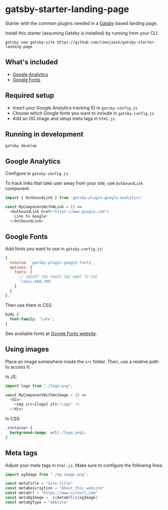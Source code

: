# gatsby-starter-landing-page
Starter with the common plugins needed in a [Gatsby](https://www.gatsbyjs.org/) based landing page.

Install this starter (assuming Gatsby is installed) by running from your CLI:
```
gatsby new gatsby-site https://github.com/timojaask/gatsby-starter-landing-page
```

## What's included

- [Google Analytics](https://github.com/gatsbyjs/gatsby/tree/master/packages/gatsby-plugin-google-analytics)
- [Google Fonts](https://github.com/didierfranc/gatsby-plugin-google-fonts)

## Required setup

- Insert your Google Analytics tracking ID in `gatsby-config.js`
- Choose which Google fonts you want to include in `gatsby-config.js`
- Add an OG image and setup meta tags in `html.js`

## Running in development
```
gatsby develop
```

## Google Analytics

Configure in `gatsby-config.js`.

To track links that take user away from your site, use `OutboundLink` component.

```javascript
import { OutboundLink } from 'gatsby-plugin-google-analytics'

const MyComponentWithALink = () => 
  <OutboundLink href="https://www.google.com">
    Link to Google!
  </OutboundLink>
```

## Google Fonts

Add fonts you want to use in `gatsby-config.js`:
```javascript
{
  resolve: `gatsby-plugin-google-fonts`,
  options: {
    fonts: [
      // INSERT THE FONTS YOU WANT TO USE
      `lato\:400,700`
    ]
  }
},
```

Then use them in CSS:
```css
body {
  font-family: 'Lato';
}
```

See available fonts at [Google Fonts website](https://fonts.google.com).

## Using images

Place an image somewhere inside the `src` folder. Then, use a relative path to access it:

In JS:
```javascript
import logo from "./logo.png";

const MyComponentWithAnImage = () => 
  <div>
    <img src={logo} alt="Logo" />
  </div>
```

In CSS:
```css
.container {
  background-image: url(./logo.png);
}
```

## Meta tags

Adjust your meta tags in `html.js`. Make sure to configure the following lines:

```javascript
import ogImage from "./og-image.png";

const metaTitle = "Site title"
const metaDescription = "About this website"
const metaUrl = "https://www.siteurl.com"
const metaOgImage = `${metaUrl}${ogImage}`
const metaOgType = "website"
```